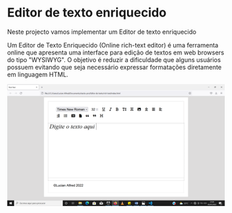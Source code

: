 <h1>Editor de texto enriquecido</h1>
<p>
      Neste projecto vamos implementar um Editor de texto enriquecido
</p>

<p>Um Editor de Texto Enriquecido (Online rich-text editor) é uma ferramenta online que apresenta uma interface 
para edição de textos em web browsers do tipo "WYSIWYG". O objetivo é reduzir a dificuldade
que alguns usuários possuem evitando que seja necessário expressar formatações diretamente em linguagem HTML.</p> 


<img src="Editor de texto-oficial-1.png"/>
